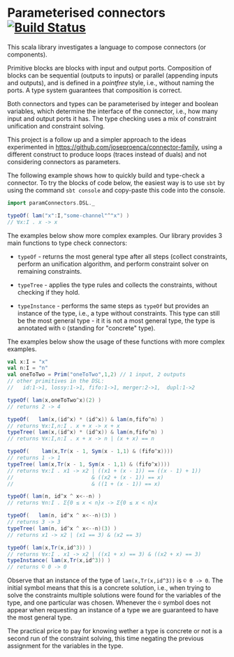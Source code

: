 Parameterised connectors [![Build Status](https://travis-ci.org/joseproenca/parameterised-connectors.svg?branch=master)](https://travis-ci.org/joseproenca/parameterised-connectors)
========================

This scala library investigates a language to compose connectors (or components).

Primitive blocks are blocks with input and output ports.
Composition of blocks can be sequential (outputs to inputs) or parallel (appending inputs and outputs), and is defined in a _pointfree_ style, i.e., without naming the ports. A type system guarantees that composition is correct.

Both connectors and types can be parameterised by integer and boolean variables, which determine the interface of the connector, i.e., how many input and output ports it has.
The type checking uses a mix of constraint unification and constraint solving.

This project is a follow up and a simpler approach to the ideas experimented in https://github.com/joseproenca/connector-family, using a different construct to produce loops (traces instead of duals) and not considering connectors as parameters.

The following example shows how to quickly build and type-check a connector.
To try the blocks of code below, the easiest way is to use ```sbt``` by using the command ```sbt console``` and copy-paste this code into the console.

```scala
import paramConnectors.DSL._

typeOf( lam("x":I,"some-channel"^"x") )
// ∀x:I . x -> x
```

The examples below show more complex examples. 
Our library provides 3 main functions to type check connectors:

 * ```typeOf``` - returns the most general type after all steps (collect constraints, perform an unification algorithm, and perform constraint solver on remaining constraints.
 
 * ```typeTree``` - applies the type rules and collects the constraints, without checking if they hold.

 * ```typeInstance``` - performs the same steps as ```typeOf``` but provides an instance of the type, i.e., a type without constraints. This type can still be the most general type - it it is not a most general type, the type is annotated with ```©```  (standing for "concrete" type).

The examples below show the usage of these functions with more complex examples. 


```scala
val x:I = "x"
val n:I = "n"
val oneToTwo = Prim("oneToTwo",1,2) // 1 input, 2 outputs
// other primitives in the DSL:
//   id:1->1, lossy:1->1, fifo:1->1, merger:2->1,  dupl:1->2

typeOf( lam(x,oneToTwo^x)(2) )
// returns 2 -> 4

typeOf(   lam(x,(id^x) * (id^x)) & lam(n,fifo^n) )
// returns ∀x:I,n:I . x + x -> x + x
typeTree( lam(x,(id^x) * (id^x)) & lam(n,fifo^n) )
// returns ∀x:I,n:I . x + x -> n | (x + x) == n

typeOf(    lam(x,Tr(x - 1, Sym(x - 1,1) & (fifo^x))))
// returns 1 -> 1
typeTree( lam(x,Tr(x - 1, Sym(x - 1,1) & (fifo^x))))
// returns ∀x:I . x1 -> x2 | ((x1 + (x - 1)) == ((x - 1) + 1))
//                         & ((x2 + (x - 1)) == x)
//                         & ((1 + (x - 1)) == x)

typeOf( lam(n, id^x ^ x<--n) )
// returns ∀n:I . Σ{0 ≤ x < n}x -> Σ{0 ≤ x < n}x

typeOf(   lam(n, id^x ^ x<--n)(3) )
// returns 3 -> 3
typeTree( lam(n, id^x ^ x<--n)(3) )
// returns x1 -> x2 | (x1 == 3) & (x2 == 3)

typeOf( lam(x,Tr(x,id^3)) )
// returns ∀x:I . x1 -> x2 | ((x1 + x) == 3) & ((x2 + x) == 3)
typeInstance( lam(x,Tr(x,id^3)) )
// returns © 0 -> 0
```

Observe that an instance of the type of ```lam(x,Tr(x,id^3))``` is  ```© 0 -> 0```. The initial symbol means that this is a concrete solution, i.e., when trying to solve the constraints multiple solutions were found for the variables of the type, and one particular was chosen. Whenever the ```©``` symbol does not appear when requesting an instance of a type we are guaranteed to have the most general type.

The practical price to pay for knowing wether a type is concrete or not is a second run of the constraint solving, this time negating the previous assignment for the variables in the type.
